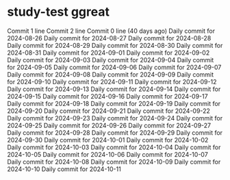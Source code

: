 # study-test ggreat
Commit 1 line
Commit 2 line
Commit 0 line (40 days ago)
Daily commit for 2024-08-26
Daily commit for 2024-08-27
Daily commit for 2024-08-28
Daily commit for 2024-08-29
Daily commit for 2024-08-30
Daily commit for 2024-08-31
Daily commit for 2024-09-01
Daily commit for 2024-09-02
Daily commit for 2024-09-03
Daily commit for 2024-09-04
Daily commit for 2024-09-05
Daily commit for 2024-09-06
Daily commit for 2024-09-07
Daily commit for 2024-09-08
Daily commit for 2024-09-09
Daily commit for 2024-09-10
Daily commit for 2024-09-11
Daily commit for 2024-09-12
Daily commit for 2024-09-13
Daily commit for 2024-09-14
Daily commit for 2024-09-15
Daily commit for 2024-09-16
Daily commit for 2024-09-17
Daily commit for 2024-09-18
Daily commit for 2024-09-19
Daily commit for 2024-09-20
Daily commit for 2024-09-21
Daily commit for 2024-09-22
Daily commit for 2024-09-23
Daily commit for 2024-09-24
Daily commit for 2024-09-25
Daily commit for 2024-09-26
Daily commit for 2024-09-27
Daily commit for 2024-09-28
Daily commit for 2024-09-29
Daily commit for 2024-09-30
Daily commit for 2024-10-01
Daily commit for 2024-10-02
Daily commit for 2024-10-03
Daily commit for 2024-10-04
Daily commit for 2024-10-05
Daily commit for 2024-10-06
Daily commit for 2024-10-07
Daily commit for 2024-10-08
Daily commit for 2024-10-09
Daily commit for 2024-10-10
Daily commit for 2024-10-11
